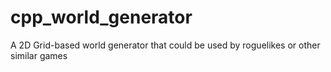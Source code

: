 # cpp_world_generator
A 2D Grid-based world generator that could be used by roguelikes or other similar games
